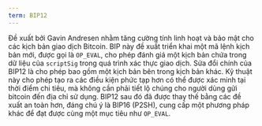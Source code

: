 ```yaml
---
term: BIP12
---
```


Đề xuất bởi Gavin Andresen nhằm tăng cường tính linh hoạt và bảo mật cho các kịch bản giao dịch Bitcoin. BIP này đề xuất triển khai một mã lệnh kịch bản mới, được gọi là `OP_EVAL`, cho phép đánh giá một kịch bản chứa trong dữ liệu của `scriptSig` trong quá trình xác thực giao dịch. Sửa đổi chính của BIP12 là cho phép bao gồm một kịch bản bên trong kịch bản khác. Kỹ thuật này cho phép tạo ra các điều kiện phức tạp hơn có thể được xác minh tại thời điểm chi tiêu, mà không cần phải tiết lộ chúng cho người dùng gửi bitcoin đến địa chỉ sử dụng. BIP12 sau đó đã được thay thế bằng các đề xuất an toàn hơn, đáng chú ý là BIP16 (P2SH), cung cấp một phương pháp khác để đạt được cùng một mục tiêu như `OP_EVAL`.